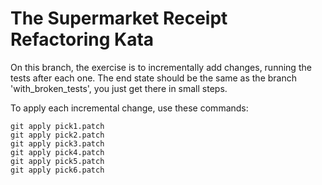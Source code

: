 # The Supermarket Receipt Refactoring Kata

On this branch, the exercise is to incrementally add changes, running the tests after each one. The end state should be the same as the branch 'with_broken_tests', you just get there in small steps.

To apply each incremental change, use these commands:

    git apply pick1.patch
    git apply pick2.patch
    git apply pick3.patch
    git apply pick4.patch
    git apply pick5.patch
    git apply pick6.patch
    
    